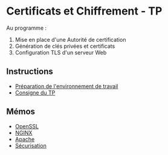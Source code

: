 # Certificats et Chiffrement - TP

Au programme :

1. Mise en place d'une Autorité de certification
2. Génération de clés privées et certificats
3. Configuration TLS d'un serveur Web

## Instructions

* [Préparation de l'environnement de travail](docs/01-preparation_environnement.md)
* [Consigne du TP](docs/02-consignes_tp.md)

## Mémos

* [OpenSSL](docs/03-memo_openssl.md)
* [NGINX](docs/04-memo_nginx.md)
* [Apache](docs/05-memo_apache.md)
* [Sécurisation](docs/06-memo_securisation.md)
